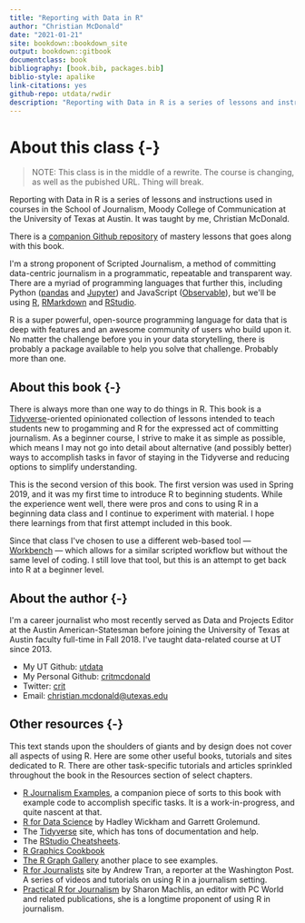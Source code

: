 ```yaml
--- 
title: "Reporting with Data in R"
author: "Christian McDonald"
date: "2021-01-21"
site: bookdown::bookdown_site
output: bookdown::gitbook
documentclass: book
bibliography: [book.bib, packages.bib]
biblio-style: apalike
link-citations: yes
github-repo: utdata/rwdir
description: "Reporting with Data in R is a series of lessons and instructions used in courses in the School of Journalism, Moody College of Communication at the University of Texas at Austin. It is taught by Christian McDonald, assistant professor of practice."
---
```


# About this class {-}

> NOTE: This class is in the middle of a rewrite. The course is changing, as well as the pubished URL. Thing will break.

Reporting with Data in R is a series of lessons and instructions used in courses in the School of Journalism, Moody College of Communication at the University of Texas at Austin. It was taught by me, Christian McDonald.

There is a [companion Github repository](https://github.com/utdata/rwd-r-assignments) of mastery lessons that goes along with this book.

I'm a strong proponent of Scripted Journalism, a method of committing data-centric journalism in a programmatic, repeatable and transparent way. There are a myriad of programming languages that further this, including Python ([pandas](https://pandas.pydata.org/) and [Jupyter](https://jupyter.org/)) and JavaScript ([Observable](https://beta.observablehq.com/)), but we'll be using [R](https://www.r-project.org/), [RMarkdown](https://rmarkdown.rstudio.com/) and [RStudio](https://www.rstudio.com/).

R is a super powerful, open-source programming language for data that is deep with features and an awesome community of users who build upon it. No matter the challenge before you in your data storytelling, there is probably a package available to help you solve that challenge. Probably more than one.

## About this book {-}

There is always more than one way to do things in R. This book is a [Tidyverse](https://www.tidyverse.org/)-oriented opinionated collection of lessons intended to teach students new to progamming and R for the expressed act of committing journalism. As a beginner course, I strive to make it as simple as possible, which means I may not go into detail about alternative (and possibly better) ways to accomplish tasks in favor of staying in the Tidyverse and reducing options to simplify understanding.

This is the second version of this book. The first version was used in Spring 2019, and it was my first time to introduce R to beginning students. While the experience went well, there were pros and cons to using R in a beginning data class and I continue to experiment with material. I hope there learnings from that first attempt included in this book.

Since that class I've chosen to use a different web-based tool — [Workbench](http://workbenchdata.com/) — which allows for a similar scripted workflow but without the same level of coding. I still love that tool, but this is an attempt to get back into R at a beginner level.

## About the author {-}

I'm a career journalist who most recently served as Data and Projects Editor at the Austin American-Statesman before joining the University of Texas at Austin faculty full-time in Fall 2018. I've taught data-related course at UT since 2013.

- My UT Github: [utdata](https://github.com/utdata)
- My Personal Github: [critmcdonald](https://github.com/critmcdonald?tab=repositories)
- Twitter: [crit](https://twitter.com/crit)
- Email: <christian.mcdonald@utexas.edu>

## Other resources {-}

This text stands upon the shoulders of giants and by design does not cover all aspects of using R. Here are some other useful books, tutorials and sites dedicated to R. There are other task-specific tutorials and articles sprinkled throughout the book in the Resources section of select chapters. 

- [R Journalism Examples](https://utdata.github.io/r-journalism-examples/), a companion piece of sorts to this book with example code to accomplish specific tasks. It is a work-in-progress, and quite nascent at that.
- [R for Data Science](https://r4ds.had.co.nz/index.html) by Hadley Wickham and Garrett Grolemund.
- The [Tidyverse](https://www.tidyverse.org/) site, which has tons of documentation and help.
- The [RStudio Cheatsheets](https://www.rstudio.com/resources/cheatsheets/).
- [R Graphics Cookbook](https://r-graphics.org/index.html)
- [The R Graph Gallery](https://www.r-graph-gallery.com/) another place to see examples.
- [R for Journalists](http://learn.r-journalism.com/en/) site by Andrew Tran, a reporter at the Washington Post. A series of videos and tutorials on using R in a journalism setting.
- [Practical R for Journalism](https://www.crcpress.com/Practical-R-for-Mass-Communication-and-Journalism/Machlis/p/book/9781138726918) by Sharon Machlis, an editor with PC World and related publications, she is a longtime proponent of using R in journalism.
